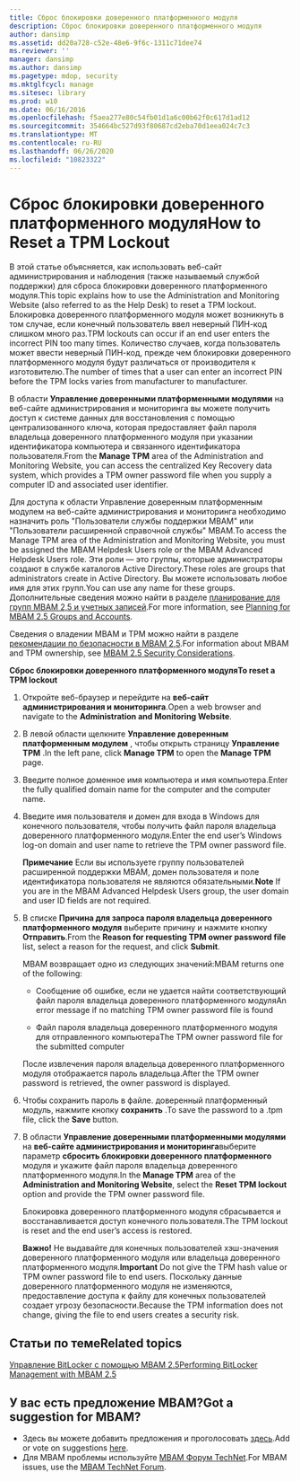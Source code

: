 ```yaml
---
title: Сброс блокировки доверенного платформенного модуля
description: Сброс блокировки доверенного платформенного модуля
author: dansimp
ms.assetid: dd20a728-c52e-48e6-9f6c-1311c71dee74
ms.reviewer: ''
manager: dansimp
ms.author: dansimp
ms.pagetype: mdop, security
ms.mktglfcycl: manage
ms.sitesec: library
ms.prod: w10
ms.date: 06/16/2016
ms.openlocfilehash: f5aea277e80c54fb01d1a6c00b62f0c617d1ad12
ms.sourcegitcommit: 354664bc527d93f80687cd2eba70d1eea024c7c3
ms.translationtype: MT
ms.contentlocale: ru-RU
ms.lasthandoff: 06/26/2020
ms.locfileid: "10823322"
---
```

# <span data-ttu-id="ea39f-103">Сброс блокировки доверенного платформенного модуля</span><span class="sxs-lookup"><span data-stu-id="ea39f-103">How to Reset a TPM Lockout</span></span>


<span data-ttu-id="ea39f-104">В этой статье объясняется, как использовать веб-сайт администрирования и наблюдения (также называемый службой поддержки) для сброса блокировки доверенного платформенного модуля.</span><span class="sxs-lookup"><span data-stu-id="ea39f-104">This topic explains how to use the Administration and Monitoring Website (also referred to as the Help Desk) to reset a TPM lockout.</span></span> <span data-ttu-id="ea39f-105">Блокировка доверенного платформенного модуля может возникнуть в том случае, если конечный пользователь ввел неверный ПИН-код слишком много раз.</span><span class="sxs-lookup"><span data-stu-id="ea39f-105">TPM lockouts can occur if an end user enters the incorrect PIN too many times.</span></span> <span data-ttu-id="ea39f-106">Количество случаев, когда пользователь может ввести неверный ПИН-код, прежде чем блокировки доверенного платформенного модуля будут различаться от производителя к изготовителю.</span><span class="sxs-lookup"><span data-stu-id="ea39f-106">The number of times that a user can enter an incorrect PIN before the TPM locks varies from manufacturer to manufacturer.</span></span>

<span data-ttu-id="ea39f-107">В области **Управление доверенными платформенными модулями** на веб-сайте администрирования и мониторинга вы можете получить доступ к системе данных для восстановления с помощью централизованного ключа, которая предоставляет файл пароля владельца доверенного платформенного модуля при указании идентификатора компьютера и связанного идентификатора пользователя.</span><span class="sxs-lookup"><span data-stu-id="ea39f-107">From the **Manage TPM** area of the Administration and Monitoring Website, you can access the centralized Key Recovery data system, which provides a TPM owner password file when you supply a computer ID and associated user identifier.</span></span>

<span data-ttu-id="ea39f-108">Для доступа к области Управление доверенным платформенным модулем на веб-сайте администрирования и мониторинга необходимо назначить роль "Пользователи службы поддержки MBAM" или "Пользователи расширенной справочной службы" MBAM.</span><span class="sxs-lookup"><span data-stu-id="ea39f-108">To access the Manage TPM area of the Administration and Monitoring Website, you must be assigned the MBAM Helpdesk Users role or the MBAM Advanced Helpdesk Users role.</span></span> <span data-ttu-id="ea39f-109">Эти роли — это группы, которые администраторы создают в службе каталогов Active Directory.</span><span class="sxs-lookup"><span data-stu-id="ea39f-109">These roles are groups that administrators create in Active Directory.</span></span> <span data-ttu-id="ea39f-110">Вы можете использовать любое имя для этих групп.</span><span class="sxs-lookup"><span data-stu-id="ea39f-110">You can use any name for these groups.</span></span> <span data-ttu-id="ea39f-111">Дополнительные сведения можно найти в разделе [планирование для групп MBAM 2,5 и учетных записей](planning-for-mbam-25-groups-and-accounts.md#bkmk-helpdesk-roles).</span><span class="sxs-lookup"><span data-stu-id="ea39f-111">For more information, see [Planning for MBAM 2.5 Groups and Accounts](planning-for-mbam-25-groups-and-accounts.md#bkmk-helpdesk-roles).</span></span>

<span data-ttu-id="ea39f-112">Сведения о владении MBAM и TPM можно найти в разделе [рекомендации по безопасности в MBAM 2,5](mbam-25-security-considerations.md#bkmk-tpm).</span><span class="sxs-lookup"><span data-stu-id="ea39f-112">For information about MBAM and TPM ownership, see [MBAM 2.5 Security Considerations](mbam-25-security-considerations.md#bkmk-tpm).</span></span>

**<span data-ttu-id="ea39f-113">Сброс блокировки доверенного платформенного модуля</span><span class="sxs-lookup"><span data-stu-id="ea39f-113">To reset a TPM lockout</span></span>**

1.  <span data-ttu-id="ea39f-114">Откройте веб-браузер и перейдите на **веб-сайт администрирования и мониторинга**.</span><span class="sxs-lookup"><span data-stu-id="ea39f-114">Open a web browser and navigate to the **Administration and Monitoring Website**.</span></span>

2.  <span data-ttu-id="ea39f-115">В левой области щелкните **Управление доверенным платформенным модулем** , чтобы открыть страницу **Управление TPM** .</span><span class="sxs-lookup"><span data-stu-id="ea39f-115">In the left pane, click **Manage TPM** to open the **Manage TPM** page.</span></span>

3.  <span data-ttu-id="ea39f-116">Введите полное доменное имя компьютера и имя компьютера.</span><span class="sxs-lookup"><span data-stu-id="ea39f-116">Enter the fully qualified domain name for the computer and the computer name.</span></span>

4.  <span data-ttu-id="ea39f-117">Введите имя пользователя и домен для входа в Windows для конечного пользователя, чтобы получить файл пароля владельца доверенного платформенного модуля.</span><span class="sxs-lookup"><span data-stu-id="ea39f-117">Enter the end user’s Windows log-on domain and user name to retrieve the TPM owner password file.</span></span>

    <span data-ttu-id="ea39f-118">**Примечание**  Если вы используете группу пользователей расширенной поддержки MBAM, домен пользователя и поле идентификатора пользователя не являются обязательными.</span><span class="sxs-lookup"><span data-stu-id="ea39f-118">**Note** If you are in the MBAM Advanced Helpdesk Users group, the user domain and user ID fields are not required.</span></span>

     

5.  <span data-ttu-id="ea39f-119">В списке **Причина для запроса пароля владельца доверенного платформенного модуля** выберите причину и нажмите кнопку **Отправить**.</span><span class="sxs-lookup"><span data-stu-id="ea39f-119">From the **Reason for requesting TPM owner password file** list, select a reason for the request, and click **Submit**.</span></span>

    <span data-ttu-id="ea39f-120">MBAM возвращает одно из следующих значений:</span><span class="sxs-lookup"><span data-stu-id="ea39f-120">MBAM returns one of the following:</span></span>

    -   <span data-ttu-id="ea39f-121">Сообщение об ошибке, если не удается найти соответствующий файл пароля владельца доверенного платформенного модуля</span><span class="sxs-lookup"><span data-stu-id="ea39f-121">An error message if no matching TPM owner password file is found</span></span>

    -   <span data-ttu-id="ea39f-122">Файл пароля владельца доверенного платформенного модуля для отправленного компьютера</span><span class="sxs-lookup"><span data-stu-id="ea39f-122">The TPM owner password file for the submitted computer</span></span>

    <span data-ttu-id="ea39f-123">После извлечения пароля владельца доверенного платформенного модуля отображается пароль владельца.</span><span class="sxs-lookup"><span data-stu-id="ea39f-123">After the TPM owner password is retrieved, the owner password is displayed.</span></span>

6.  <span data-ttu-id="ea39f-124">Чтобы сохранить пароль в файле. доверенный платформенный модуль, нажмите кнопку **сохранить** .</span><span class="sxs-lookup"><span data-stu-id="ea39f-124">To save the password to a .tpm file, click the **Save** button.</span></span>

7.  <span data-ttu-id="ea39f-125">В области **Управление доверенными платформенными модулями** на **веб-сайте администрирования и мониторинга**выберите параметр **сбросить блокировки доверенного платформенного** модуля и укажите файл пароля владельца доверенного платформенного модуля.</span><span class="sxs-lookup"><span data-stu-id="ea39f-125">In the **Manage TPM** area of the **Administration and Monitoring Website**, select the **Reset TPM lockout** option and provide the TPM owner password file.</span></span>

    <span data-ttu-id="ea39f-126">Блокировка доверенного платформенного модуля сбрасывается и восстанавливается доступ конечного пользователя.</span><span class="sxs-lookup"><span data-stu-id="ea39f-126">The TPM lockout is reset and the end user’s access is restored.</span></span>

    <span data-ttu-id="ea39f-127">**Важно!**  Не выдавайте для конечных пользователей хэш-значения доверенного платформенного модуля или владельца доверенного платформенного модуля.</span><span class="sxs-lookup"><span data-stu-id="ea39f-127">**Important** Do not give the TPM hash value or TPM owner password file to end users.</span></span> <span data-ttu-id="ea39f-128">Поскольку данные доверенного платформенного модуля не изменяются, предоставление доступа к файлу для конечных пользователей создает угрозу безопасности.</span><span class="sxs-lookup"><span data-stu-id="ea39f-128">Because the TPM information does not change, giving the file to end users creates a security risk.</span></span>

     



## <span data-ttu-id="ea39f-129">Статьи по теме</span><span class="sxs-lookup"><span data-stu-id="ea39f-129">Related topics</span></span>


[<span data-ttu-id="ea39f-130">Управление BitLocker с помощью MBAM 2.5</span><span class="sxs-lookup"><span data-stu-id="ea39f-130">Performing BitLocker Management with MBAM 2.5</span></span>](performing-bitlocker-management-with-mbam-25.md)

 

## <span data-ttu-id="ea39f-131">У вас есть предложение MBAM?</span><span class="sxs-lookup"><span data-stu-id="ea39f-131">Got a suggestion for MBAM?</span></span>
- <span data-ttu-id="ea39f-132">Здесь вы можете добавить предложения и проголосовать [здесь](http://mbam.uservoice.com/forums/268571-microsoft-bitlocker-administration-and-monitoring).</span><span class="sxs-lookup"><span data-stu-id="ea39f-132">Add or vote on suggestions [here](http://mbam.uservoice.com/forums/268571-microsoft-bitlocker-administration-and-monitoring).</span></span> 
- <span data-ttu-id="ea39f-133">Для MBAM проблемы используйте [MBAM Форум TechNet](https://social.technet.microsoft.com/Forums/home?forum=mdopmbam).</span><span class="sxs-lookup"><span data-stu-id="ea39f-133">For MBAM issues, use the [MBAM TechNet Forum](https://social.technet.microsoft.com/Forums/home?forum=mdopmbam).</span></span> 





